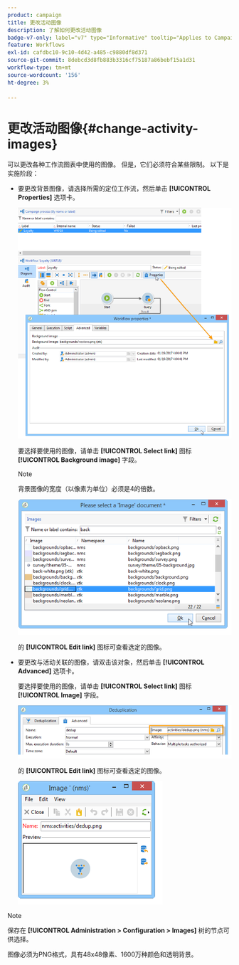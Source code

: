 ```yaml
---
product: campaign
title: 更改活动图像
description: 了解如何更改活动图像
badge-v7-only: label="v7" type="Informative" tooltip="Applies to Campaign Classic v7 only"
feature: Workflows
exl-id: cafdbc10-9c10-4d42-a485-c9880df8d371
source-git-commit: 8debcd3d8fb883b3316cf75187a86bebf15a1d31
workflow-type: tm+mt
source-wordcount: '156'
ht-degree: 3%

---
```


# 更改活动图像{#change-activity-images}



可以更改各种工作流图表中使用的图像。 但是，它们必须符合某些限制。 以下是实施阶段：

* 要更改背景图像，请选择所需的定位工作流，然后单击 **[!UICONTROL Properties]** 选项卡。

   ![](assets/s_user_segmentation_properties_tab.png)

   要选择要使用的图像，请单击 **[!UICONTROL Select link]** 图标 **[!UICONTROL Background image]** 字段。

   >[!NOTE]
   >
   >背景图像的宽度（以像素为单位）必须是4的倍数。

   ![](assets/s_user_segmentation_background_select.png)

   的 **[!UICONTROL Edit link]** 图标可查看选定的图像。

* 要更改与活动关联的图像，请双击该对象，然后单击 **[!UICONTROL Advanced]** 选项卡。

   要选择要使用的图像，请单击 **[!UICONTROL Select link]** 图标 **[!UICONTROL Image]** 字段。

   ![](assets/s_user_segmentation_activity_image.png)

   的 **[!UICONTROL Edit link]** 图标可查看选定的图像。

   ![](assets/s_user_segmentation_activity_image_select.png)

>[!NOTE]
>
>保存在 **[!UICONTROL Administration > Configuration > Images]** 树的节点可供选择。
>  
>图像必须为PNG格式，具有48x48像素、1600万种颜色和透明背景。
